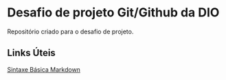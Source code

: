 # Desafio de projeto Git/Github da DIO
Repositório criado para o desafio de projeto.

## Links Úteis
[Sintaxe Básica Markdown](https://docs.pipz.com/central-de-ajuda/learning-center/guia-basico-de-markdown#open)
